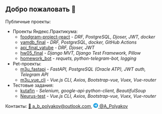 ## Добро пожаловать 👋
Публичные проекты:
- Проекты Яндекс.Практикума:
    + [foodgram-project-react](https://github.com/abp-ce/foodgram-project-react.git) *- DRF, PostgreSQL, Djoser, JWT, docker*
    + [yamdb_final](https://github.com/abp-ce/yamdb_final.git) *- DRF, PostgreSQL, docker, GitHub Actions*
    + [api_final_yatube](https://github.com/abp-ce/api_final_yatube) *- DRF, Djoser, JWT*
    + [hw05_final](https://github.com/abp-ce/hw05_final) *- Django MVT, Django Test Framework, Pillow*
    + [homework_bot](https://github.com/abp-ce/homework_bot) *- requets, python-telegram-bot, logging*
- Pet-проекты:
    + [m3u_fastapi](https://github.com/abp-ce/m3u_fastapi) *- FastAPI, PostgreSQL (Oracle ATP), JWT auth, Telegram API*
    + [m3u_vue_cli](https://github.com/abp-ce/m3u_vue_cli) *- Vue.js CLI, Axios, Bootstrap-vue, Vuex, Vue-router*
- Тестовые задания:
    + [kutafin](https://github.com/abp-ce/kutafin) *- Selenium, google-api-python-client, BeautifulSoup*
    + [Neurus-test](https://github.com/abp-ce/Neurus-test) *- Vue.js CLI, Axios, Bootstrap-vue, Vuex, Vue-router*

Контакты:
[📧 a_b_polyakov@outlook.com](mailto:a_b_polyakov@outlook.com), [<img src="telegram_logo.png" width="15" height="15"> @A_Polyakov](https://t.me/A_Polyakov)
<!--
**abp-ce/abp-ce** is a ✨ _special_ ✨ repository because its `README.md` (this file) appears on your GitHub profile.

Here are some ideas to get you started:

- 🔭 I’m currently working on ...
- 🌱 I’m currently learning ...
- 👯 I’m looking to collaborate on ...
- 🤔 I’m looking for help with ...
- 💬 Ask me about ...
- 📫 How to reach me: ...
- 😄 Pronouns: ...
- ⚡ Fun fact: ...
-->
